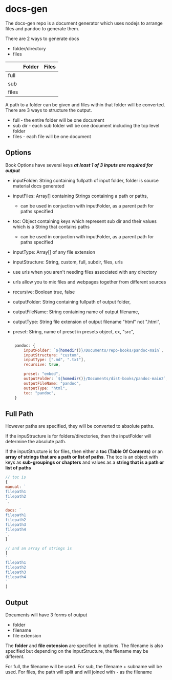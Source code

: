 # docs-gen
The docs-gen repo is a document generator which uses nodejs to arrange files 
and pandoc to generate them.

There are 2 ways to generate docs
- folder/directory
- files


|       | Folder | Files |
| ----- | ------ | ----- |
| full  |        |       |
| sub   |        |       |
| files |        |       |


A path to a folder can be given and files within that folder will be converted.
There are 3 ways to structure the output.
- full - the entire folder will be one document
- sub dir - each sub folder will be one document including the top level folder
- files - each file will be one document

## Options

Book Options have several keys
***at least 1 of 3 inputs are required for output*** 
- inputFolder: String containing fullpath of input folder, folder is source material docs generated
- inputFiles: Array[] containing Strings containing a path or paths, 
  - can be used in conjuction with inputFolder, as a parent path for paths specified
- toc: Object containing keys which represent sub dir and their values which is a String that contains paths
  - can be used in conjuction with inputFolder, as a parent path for paths specified

- inputType: Array[] of any file extension
- inputStructure: String, custom, full, subdir, files, urls
- use urls when you aren't needing files associated with any directory
- urls allow you to mix files and webpages together from different sources
- recursive: Boolean true, false

- outputFolder: String containing fullpath of output folder,
- outputFileName: String containing name of output filename,
- outputType: String file extension of output filename "html" not ".html",
- preset: String, name of preset in presets object, ex, "src", 

```javascript

    pandoc: {
        inputFolder: `${homedir()}/Documents/repo-books/pandoc-main`,
        inputStructure: "custom",
        inputType: [".md", ".txt"],
        recursive: true,

        preset: "embed",
        outputFolder: `${homedir()}/Documents/dist-books/pandoc-main2`,
        outputFileName: "pandoc",
        outputType: "html",
        toc: "pandoc",
    }
```

## Full Path

However paths are specified, they will be converted to absolute paths.

If the inpuStructure is for folders/directories,
then the inputFolder will determine the absolute path.

If the inputStructure is for files, 
then either a **toc (Table Of Contents)** 
or an **array of strings that are a path or list of paths**.
The toc is an object with keys as **sub-groupings or chapters**
and values as a **string that is a path or list of paths**
```javascript
// toc is
{
manual: `
filepath1
filepath2
`,

docs: `
filepath1
filepath2
filepath3
filepath4
`,
}

// and an array of strings is
[
`
filepath1
filepath2
filepath3
filepath4
`
]
```


## Output

Documents will have 3 forms of output
- folder
- filename
- file extension

The **folder** and **file extension** are specified in options.
The filename is also specified but depending on the inputStructure, the filename may be different.

For full, the filename will be used.
For sub, the filename + subname will be used.
For files, the path will split and will joined with `-` as the filename